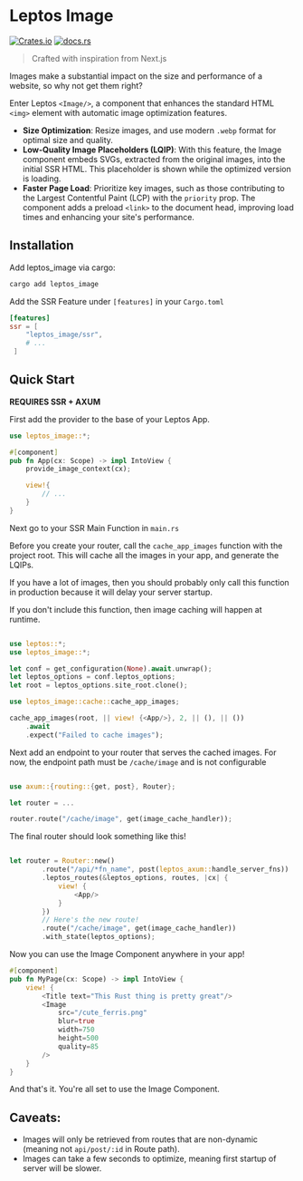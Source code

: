 # Leptos Image

[![Crates.io](https://img.shields.io/crates/v/leptos_image.svg)](https://crates.io/crates/leptos_image)
[![docs.rs](https://docs.rs/leptos_image/badge.svg)](https://docs.rs/leptos_image)

> Crafted with inspiration from Next.js

Images make a substantial impact on the size and performance of a website, so why not get them right?

Enter Leptos `<Image/>`, a component that enhances the standard HTML `<img>` element with automatic image optimization features.

- **Size Optimization**: Resize images, and use modern `.webp` format for optimal size and quality.
- **Low-Quality Image Placeholders (LQIP)**: With this feature, the Image component embeds SVGs, extracted from the original images, into the initial SSR HTML. This placeholder is shown while the optimized version is loading.
- **Faster Page Load**: Prioritize key images, such as those contributing to the Largest Contentful Paint (LCP) with the `priority` prop. The component adds a preload `<link>` to the document head, improving load times and enhancing your site's performance.

## Installation

Add leptos_image via cargo:

```bash
cargo add leptos_image
```

Add the SSR Feature under `[features]` in your `Cargo.toml`

```toml
[features]
ssr = [
    "leptos_image/ssr",
    # ...
 ]
```

## Quick Start

**REQUIRES SSR + AXUM**

First add the provider to the base of your Leptos App.

```rust
use leptos_image::*;

#[component]
pub fn App(cx: Scope) -> impl IntoView {
    provide_image_context(cx);

    view!{
        // ...
    }
}
```

Next go to your SSR Main Function in `main.rs`

Before you create your router, call the `cache_app_images` function with the project root. This will cache all the images in your app, and generate the LQIPs.

If you have a lot of images, then you should probably only call this function in production because it will delay your server startup.

If you don't include this function, then image caching will happen at runtime.

```rust

use leptos::*;
use leptos_image::*;

let conf = get_configuration(None).await.unwrap();
let leptos_options = conf.leptos_options;
let root = leptos_options.site_root.clone();

use leptos_image::cache::cache_app_images;

cache_app_images(root, || view! {<App/>}, 2, || (), || ())
    .await
    .expect("Failed to cache images");

```

Next add an endpoint to your router that serves the cached images. For now, the endpoint path must be `/cache/image` and is not configurable

```rust

use axum::{routing::{get, post}, Router};

let router = ...

router.route("/cache/image", get(image_cache_handler));

```

The final router should look something like this!

```rust

let router = Router::new()
        .route("/api/*fn_name", post(leptos_axum::handle_server_fns))
        .leptos_routes(&leptos_options, routes, |cx| {
            view! {
                <App/>
            }
        })
        // Here's the new route!
        .route("/cache/image", get(image_cache_handler))
        .with_state(leptos_options);

```

Now you can use the Image Component anywhere in your app!

```rust
#[component]
pub fn MyPage(cx: Scope) -> impl IntoView {
    view! {
        <Title text="This Rust thing is pretty great"/>
        <Image
            src="/cute_ferris.png"
            blur=true
            width=750
            height=500
            quality=85
        />
    }
}
```

And that's it. You're all set to use the Image Component.

## Caveats:

- Images will only be retrieved from routes that are non-dynamic (meaning not `api/post/:id` in Route path).
- Images can take a few seconds to optimize, meaning first startup of server will be slower.

